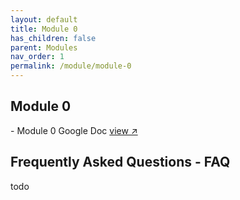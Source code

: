 ```yaml
---
layout: default
title: Module 0
has_children: false
parent: Modules
nav_order: 1
permalink: /module/module-0
---
```


<h2>Module 0</h2>
- Module 0 Google Doc <a href="#" target="_blank" rel="noopener">view &#x2197;</a>

<h2>Frequently Asked Questions - FAQ</h2>

todo
